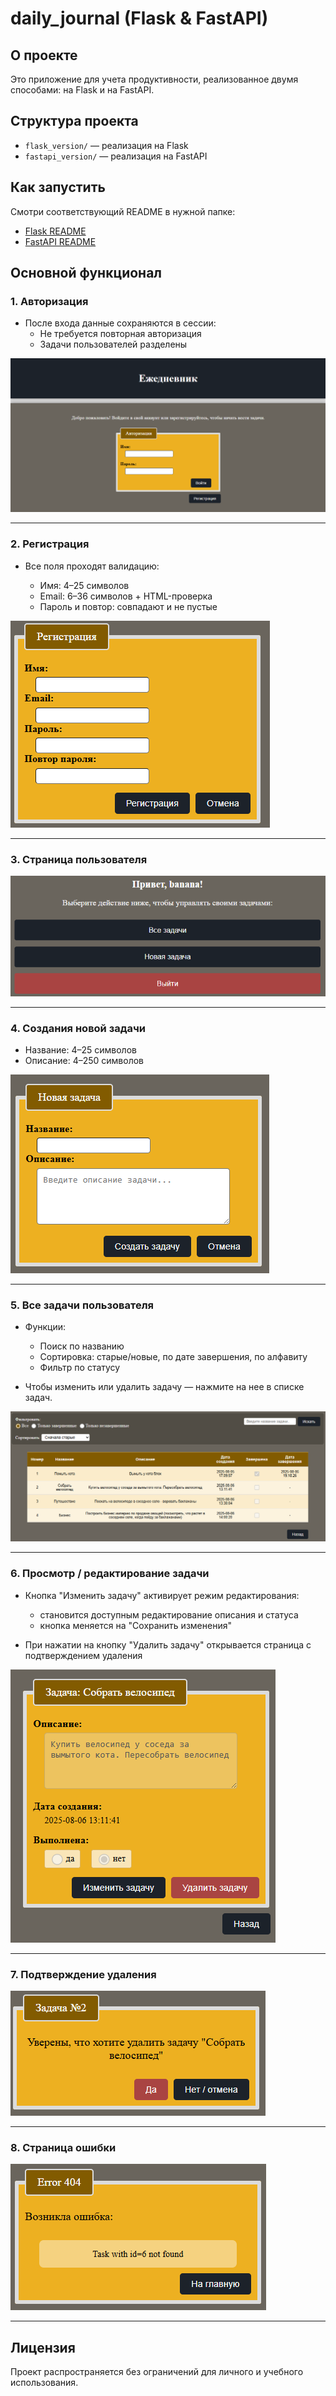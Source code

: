 # daily_journal (Flask & FastAPI)

## О проекте
Это приложение для учета продуктивности, реализованное двумя способами: на Flask и на FastAPI.

## Структура проекта
- `flask_version/` — реализация на Flask
- `fastapi_version/` — реализация на FastAPI

## Как запустить
Смотри соответствующий README в нужной папке:
- [Flask README](./flask_version/README.md)
- [FastAPI README](./fastapi_version/README.md)

## Основной функционал

### 1. Авторизация

- После входа данные сохраняются в сессии:
    - Не требуется повторная авторизация
    - Задачи пользователей разделены

![img.png](images_for_readme/login.png)

---

### 2. Регистрация

- Все поля проходят валидацию:

    - Имя: 4–25 символов
    - Email: 6–36 символов + HTML-проверка
    - Пароль и повтор: совпадают и не пустые
  
![img.png](images_for_readme/reg.png)

---

### 3. Страница пользователя

![img.png](images_for_readme/user_page.png)

---

### 4. Создания новой задачи
- Название: 4–25 символов
- Описание: 4–250 символов

![img.png](images_for_readme/new_task.png)

---

### 5. Все задачи пользователя

- Функции:
  - Поиск по названию
  - Сортировка: старые/новые, по дате завершения, по алфавиту
  - Фильтр по статусу


 - Чтобы изменить или удалить задачу — нажмите на нее в списке задач.

![img.png](images_for_readme/all_tasks.png)

---

### 6. Просмотр / редактирование задачи

- Кнопка "Изменить задачу" активирует режим редактирования:
  - становится доступным редактирование описания и статуса
  - кнопка меняется на "Сохранить изменения"


- При нажатии на кнопку "Удалить задачу" открывается страница с подтверждением удаления

![img.png](images_for_readme/task.png)

---

### 7. Подтверждение удаления

![img.png](images_for_readme/delete.png)

---

### 8. Страница ошибки

![img.png](images_for_readme/mistake.png)

---

## Лицензия

Проект распространяется без ограничений для личного и учебного использования.
